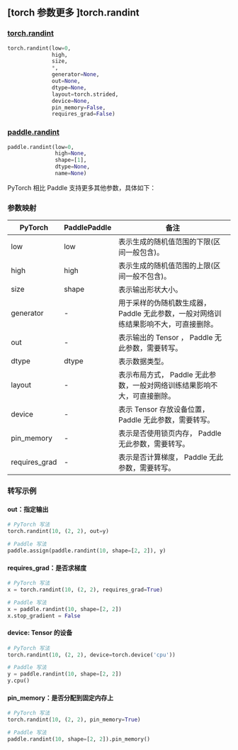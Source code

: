 ## [torch 参数更多 ]torch.randint
### [torch.randint](https://pytorch.org/docs/stable/generated/torch.randint.html?highlight=randint#torch.randint)
```python
torch.randint(low=0,
              high,
              size,
              *,
              generator=None,
              out=None,
              dtype=None,
              layout=torch.strided,
              device=None,
              pin_memory=False,
              requires_grad=False)
```

### [paddle.randint](https://www.paddlepaddle.org.cn/documentation/docs/zh/develop/api/paddle/randint_cn.html#randint)
```python
paddle.randint(low=0,
               high=None,
               shape=[1],
               dtype=None,
               name=None)
```

PyTorch 相比 Paddle 支持更多其他参数，具体如下：
### 参数映射

| PyTorch       | PaddlePaddle | 备注                                                   |
| ------------- | ------------ | ------------------------------------------------------ |
| low          | low        | 表示生成的随机值范围的下限(区间一般包含)。 |
| high          | high        | 表示生成的随机值范围的上限(区间一般不包含)。 |
| size          | shape        | 表示输出形状大小。 |
| generator  | -  | 用于采样的伪随机数生成器，Paddle 无此参数，一般对网络训练结果影响不大，可直接删除。 |
| out | -  | 表示输出的 Tensor ， Paddle 无此参数，需要转写。    |
| dtype           | dtype            | 表示数据类型。               |
| layout | -       | 表示布局方式， Paddle 无此参数，一般对网络训练结果影响不大，可直接删除。 |
| device     | -       | 表示 Tensor 存放设备位置，Paddle 无此参数，需要转写。 |
| pin_memory    | -            | 表示是否使用锁页内存， Paddle 无此参数，需要转写。       |
| requires_grad | -       | 表示是否计算梯度， Paddle 无此参数，需要转写。 |


### 转写示例
#### out：指定输出
```python
# PyTorch 写法
torch.randint(10, (2, 2), out=y)

# Paddle 写法
paddle.assign(paddle.randint(10, shape=[2, 2]), y)
```


#### requires_grad：是否求梯度
```python
# PyTorch 写法
x = torch.randint(10, (2, 2), requires_grad=True)

# Paddle 写法
x = paddle.randint(10, shape=[2, 2])
x.stop_gradient = False
```

#### device: Tensor 的设备
```python
# PyTorch 写法
torch.randint(10, (2, 2), device=torch.device('cpu'))

# Paddle 写法
y = paddle.randint(10, shape=[2, 2])
y.cpu()
```

#### pin_memory：是否分配到固定内存上
```python
# PyTorch 写法
torch.randint(10, (2, 2), pin_memory=True)

# Paddle 写法
paddle.randint(10, shape=[2, 2]).pin_memory()
```
